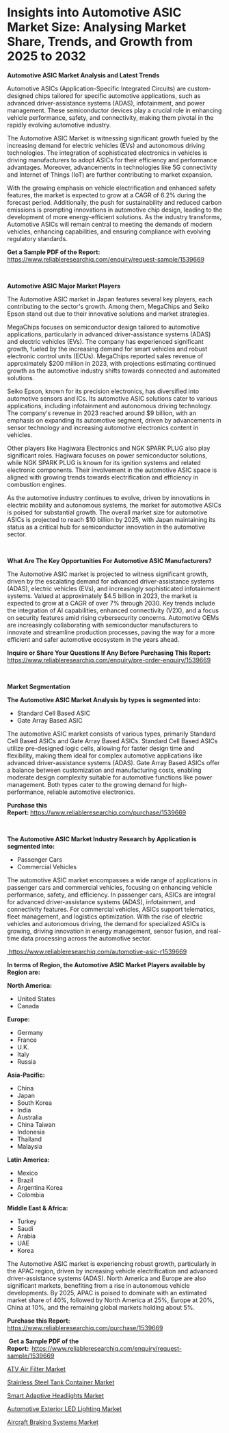 <p><h1>Insights into Automotive ASIC Market Size: Analysing Market Share, Trends, and Growth from 2025 to 2032</h1></p><p><strong>Automotive ASIC Market Analysis and Latest Trends</strong></p>
<p><p>Automotive ASICs (Application-Specific Integrated Circuits) are custom-designed chips tailored for specific automotive applications, such as advanced driver-assistance systems (ADAS), infotainment, and power management. These semiconductor devices play a crucial role in enhancing vehicle performance, safety, and connectivity, making them pivotal in the rapidly evolving automotive industry.</p><p>The Automotive ASIC Market is witnessing significant growth fueled by the increasing demand for electric vehicles (EVs) and autonomous driving technologies. The integration of sophisticated electronics in vehicles is driving manufacturers to adopt ASICs for their efficiency and performance advantages. Moreover, advancements in technologies like 5G connectivity and Internet of Things (IoT) are further contributing to market expansion.</p><p>With the growing emphasis on vehicle electrification and enhanced safety features, the market is expected to grow at a CAGR of 6.2% during the forecast period. Additionally, the push for sustainability and reduced carbon emissions is prompting innovations in automotive chip design, leading to the development of more energy-efficient solutions. As the industry transforms, Automotive ASICs will remain central to meeting the demands of modern vehicles, enhancing capabilities, and ensuring compliance with evolving regulatory standards.</p></p>
<p><strong>Get a Sample PDF of the Report:&nbsp;</strong> <a href="https://www.reliableresearchiq.com/enquiry/request-sample/1539669?utm_campaign=1834&utm_medium=2&utm_source=Github&utm_content=ia&utm_term=30032025&utm_id=automotive-asic">https://www.reliableresearchiq.com/enquiry/request-sample/1539669</a></p>
<p>&nbsp;</p>
<p><strong>Automotive ASIC Major Market Players</strong></p>
<p><p>The Automotive ASIC market in Japan features several key players, each contributing to the sector's growth. Among them, MegaChips and Seiko Epson stand out due to their innovative solutions and market strategies.</p><p>MegaChips focuses on semiconductor design tailored to automotive applications, particularly in advanced driver-assistance systems (ADAS) and electric vehicles (EVs). The company has experienced significant growth, fueled by the increasing demand for smart vehicles and robust electronic control units (ECUs). MegaChips reported sales revenue of approximately $200 million in 2023, with projections estimating continued growth as the automotive industry shifts towards connected and automated solutions.</p><p>Seiko Epson, known for its precision electronics, has diversified into automotive sensors and ICs. Its automotive ASIC solutions cater to various applications, including infotainment and autonomous driving technology. The company's revenue in 2023 reached around $9 billion, with an emphasis on expanding its automotive segment, driven by advancements in sensor technology and increasing automotive electronics content in vehicles.</p><p>Other players like Hagiwara Electronics and NGK SPARK PLUG also play significant roles. Hagiwara focuses on power semiconductor solutions, while NGK SPARK PLUG is known for its ignition systems and related electronic components. Their involvement in the automotive ASIC space is aligned with growing trends towards electrification and efficiency in combustion engines.</p><p>As the automotive industry continues to evolve, driven by innovations in electric mobility and autonomous systems, the market for automotive ASICs is poised for substantial growth. The overall market size for automotive ASICs is projected to reach $10 billion by 2025, with Japan maintaining its status as a critical hub for semiconductor innovation in the automotive sector.</p></p>
<p>&nbsp;</p>
<p><strong>What Are The Key Opportunities For Automotive ASIC Manufacturers?</strong></p>
<p><p>The Automotive ASIC market is projected to witness significant growth, driven by the escalating demand for advanced driver-assistance systems (ADAS), electric vehicles (EVs), and increasingly sophisticated infotainment systems. Valued at approximately $4.5 billion in 2023, the market is expected to grow at a CAGR of over 7% through 2030. Key trends include the integration of AI capabilities, enhanced connectivity (V2X), and a focus on security features amid rising cybersecurity concerns. Automotive OEMs are increasingly collaborating with semiconductor manufacturers to innovate and streamline production processes, paving the way for a more efficient and safer automotive ecosystem in the years ahead.</p></p>
<p><strong>Inquire or Share Your Questions If Any Before Purchasing This Report:</strong> <a href="https://www.reliableresearchiq.com/enquiry/pre-order-enquiry/1539669?utm_campaign=1834&utm_medium=2&utm_source=Github&utm_content=ia&utm_term=30032025&utm_id=automotive-asic">https://www.reliableresearchiq.com/enquiry/pre-order-enquiry/1539669</a></p>
<p>&nbsp;</p>
<p><strong>Market Segmentation</strong></p>
<p><strong>The Automotive ASIC Market Analysis by types is segmented into:</strong></p>
<p><ul><li>Standard Cell Based ASIC</li><li>Gate Array Based ASIC</li></ul></p>
<p><p>The automotive ASIC market consists of various types, primarily Standard Cell Based ASICs and Gate Array Based ASICs. Standard Cell Based ASICs utilize pre-designed logic cells, allowing for faster design time and flexibility, making them ideal for complex automotive applications like advanced driver-assistance systems (ADAS). Gate Array Based ASICs offer a balance between customization and manufacturing costs, enabling moderate design complexity suitable for automotive functions like power management. Both types cater to the growing demand for high-performance, reliable automotive electronics.</p></p>
<p><strong>Purchase this Report:&nbsp;</strong><a href="https://www.reliableresearchiq.com/purchase/1539669?utm_campaign=1834&utm_medium=2&utm_source=Github&utm_content=ia&utm_term=30032025&utm_id=automotive-asic">https://www.reliableresearchiq.com/purchase/1539669</a></p>
<p>&nbsp;</p>
<p><strong>The Automotive ASIC Market Industry Research by Application is segmented into:</strong></p>
<p><ul><li>Passenger Cars</li><li>Commercial Vehicles</li></ul></p>
<p><p>The automotive ASIC market encompasses a wide range of applications in passenger cars and commercial vehicles, focusing on enhancing vehicle performance, safety, and efficiency. In passenger cars, ASICs are integral for advanced driver-assistance systems (ADAS), infotainment, and connectivity features. For commercial vehicles, ASICs support telematics, fleet management, and logistics optimization. With the rise of electric vehicles and autonomous driving, the demand for specialized ASICs is growing, driving innovation in energy management, sensor fusion, and real-time data processing across the automotive sector.</p></p>
<p><a href="https://www.reliableresearchiq.com/automotive-asic-r1539669?utm_campaign=1834&utm_medium=2&utm_source=Github&utm_content=ia&utm_term=30032025&utm_id=automotive-asic">&nbsp;https://www.reliableresearchiq.com/automotive-asic-r1539669</a></p>
<p><strong>In terms of Region, the Automotive ASIC Market Players available by Region are:</strong></p>
<p>
    <p> <strong> North America: </strong>
        <ul>
            <li>United States</li>
            <li>Canada</li>
        </ul>
        </p> 
    <p> <strong> Europe: </strong>
        <ul>
            <li>Germany</li>
            <li>France</li>
            <li>U.K.</li>
            <li>Italy</li>
            <li>Russia</li>
        </ul>
        </p> 
    <p> <strong> Asia-Pacific: </strong>
        <ul>
            <li>China</li>
            <li>Japan</li>
            <li>South Korea</li>
            <li>India</li>
            <li>Australia</li>
            <li>China Taiwan</li>
            <li>Indonesia</li>
            <li>Thailand</li>
            <li>Malaysia</li>
        </ul>
        </p> 
    <p> <strong> Latin America: </strong>
        <ul>
            <li>Mexico</li>
            <li>Brazil</li>
            <li>Argentina Korea</li>
            <li>Colombia</li>
        </ul>
        </p> 
    <p> <strong> Middle East & Africa: </strong>
        <ul>
            <li>Turkey</li>
            <li>Saudi</li>
            <li>Arabia</li>
            <li>UAE</li>
            <li>Korea</li>
        </ul>
    </p>
    </p>
<p><p>The Automotive ASIC market is experiencing robust growth, particularly in the APAC region, driven by increasing vehicle electrification and advanced driver-assistance systems (ADAS). North America and Europe are also significant markets, benefiting from a rise in autonomous vehicle developments. By 2025, APAC is poised to dominate with an estimated market share of 40%, followed by North America at 25%, Europe at 20%, China at 10%, and the remaining global markets holding about 5%.</p></p>
<p><strong>Purchase this Report: </strong><a href="https://www.reliableresearchiq.com/purchase/1539669?utm_campaign=1834&utm_medium=2&utm_source=Github&utm_content=ia&utm_term=30032025&utm_id=automotive-asic">https://www.reliableresearchiq.com/purchase/1539669</a></p>
<p>&nbsp;<strong>Get a Sample PDF of the Report:&nbsp;&nbsp;</strong><a href="https://www.reliableresearchiq.com/enquiry/request-sample/1539669?utm_campaign=1834&utm_medium=2&utm_source=Github&utm_content=ia&utm_term=30032025&utm_id=automotive-asic">https://www.reliableresearchiq.com/enquiry/request-sample/1539669</a></p>
<p><strong></strong></p>
<p><p><a href="https://github.com/tentandyik/Market-Research-Report-List-1/blob/main/atv-air-filter-market.md?utm_campaign=1834&utm_medium=2&utm_source=Github&utm_content=ia&utm_term=30032025&utm_id=automotive-asic">ATV Air Filter Market</a></p><p><a href="https://github.com/myongfranzcs/Market-Research-Report-List-1/blob/main/stainless-steel-tank-container-market.md?utm_campaign=1834&utm_medium=2&utm_source=Github&utm_content=ia&utm_term=30032025&utm_id=automotive-asic">Stainless Steel Tank Container Market</a></p><p><a href="https://github.com/ishikodehira/Market-Research-Report-List-1/blob/main/smart-adaptive-headlights-market.md?utm_campaign=1834&utm_medium=2&utm_source=Github&utm_content=ia&utm_term=30032025&utm_id=automotive-asic">Smart Adaptive Headlights Market</a></p><p><a href="https://github.com/mismannely/Market-Research-Report-List-1/blob/main/automotive-exterior-led-lighting-market.md?utm_campaign=1834&utm_medium=2&utm_source=Github&utm_content=ia&utm_term=30032025&utm_id=automotive-asic">Automotive Exterior LED Lighting Market</a></p><p><a href="https://github.com/klenaestien23/Market-Research-Report-List-1/blob/main/aircraft-braking-systems-market.md?utm_campaign=1834&utm_medium=2&utm_source=Github&utm_content=ia&utm_term=30032025&utm_id=automotive-asic">Aircraft Braking Systems Market</a></p></p>